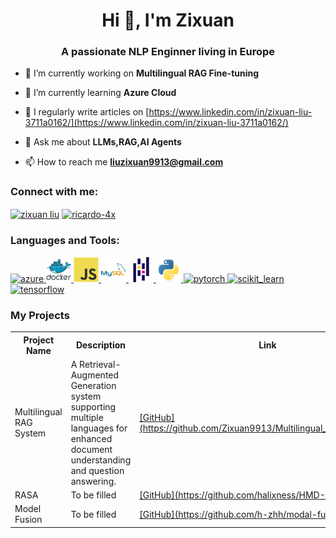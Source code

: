 <h1 align="center">Hi 👋, I'm Zixuan</h1>
<h3 align="center">A passionate NLP Enginner living in Europe</h3>

- 🔭 I’m currently working on **Multilingual RAG Fine-tuning**

- 🌱 I’m currently learning **Azure Cloud**

- 📝 I regularly write articles on [https://www.linkedin.com/in/zixuan-liu-3711a0162/](https://www.linkedin.com/in/zixuan-liu-3711a0162/)

- 💬 Ask me about **LLMs,RAG,AI Agents**

- 📫 How to reach me **liuzixuan9913@gmail.com**

<h3 align="left">Connect with me:</h3>
<p align="left">
<a href="https://linkedin.com/in/zixuan liu" target="blank"><img align="center" src="https://raw.githubusercontent.com/rahuldkjain/github-profile-readme-generator/master/src/images/icons/Social/linked-in-alt.svg" alt="zixuan liu" height="30" width="40" /></a>
<a href="https://leetcode.cn/u/ricardo-4x/" target="blank"><img align="center" src="https://raw.githubusercontent.com/rahuldkjain/github-profile-readme-generator/master/src/images/icons/Social/leet-code.svg" alt="ricardo-4x" height="30" width="40" /></a>
</p>
<h3 align="left">Languages and Tools:</h3>
<p align="left"> 
<a href="https://azure.microsoft.com/en-in/" target="_blank" rel="noreferrer"> <img src="https://www.vectorlogo.zone/logos/microsoft_azure/microsoft_azure-icon.svg" alt="azure" width="40" height="40"/> </a> 
<a href="https://www.docker.com/" target="_blank" rel="noreferrer"> <img src="https://raw.githubusercontent.com/devicons/devicon/master/icons/docker/docker-original-wordmark.svg" alt="docker" width="40" height="40"/> </a> 
<a href="https://developer.mozilla.org/en-US/docs/Web/JavaScript" target="_blank" rel="noreferrer"> <img src="https://raw.githubusercontent.com/devicons/devicon/master/icons/javascript/javascript-original.svg" alt="javascript" width="40" height="40"/> </a> 
<a href="https://www.mysql.com/" target="_blank" rel="noreferrer"> <img src="https://raw.githubusercontent.com/devicons/devicon/master/icons/mysql/mysql-original-wordmark.svg" alt="mysql" width="40" height="40"/> </a> 
<a href="https://pandas.pydata.org/" target="_blank" rel="noreferrer"> <img src="https://raw.githubusercontent.com/devicons/devicon/2ae2a900d2f041da66e950e4d48052658d850630/icons/pandas/pandas-original.svg" alt="pandas" width="40" height="40"/> </a> 
<a href="https://www.python.org" target="_blank" rel="noreferrer"> <img src="https://raw.githubusercontent.com/devicons/devicon/master/icons/python/python-original.svg" alt="python" width="40" height="40"/> </a> 
<a href="https://pytorch.org/" target="_blank" rel="noreferrer"> <img src="https://www.vectorlogo.zone/logos/pytorch/pytorch-icon.svg" alt="pytorch" width="40" height="40"/> </a> 
<a href="https://scikit-learn.org/" target="_blank" rel="noreferrer"> <img src="https://upload.wikimedia.org/wikipedia/commons/0/05/Scikit_learn_logo_small.svg" alt="scikit_learn" width="40" height="40"/> </a> 
<a href="https://www.tensorflow.org" target="_blank" rel="noreferrer"> <img src="https://www.vectorlogo.zone/logos/tensorflow/tensorflow-icon.svg" alt="tensorflow" width="40" height="40"/> </a> 
</p>
<h3 align="left">My Projects</h3>
<table>
  <tr>
    <th>Project Name</th>
    <th>Description</th>
    <th>Link</th>
  </tr>
  <tr>
    <td>Multilingual RAG System</td>
    <td>A Retrieval-Augmented Generation system supporting multiple languages for enhanced document understanding and question answering.</td>
    <td><a href="[项目链接]">[GitHub](https://github.com/Zixuan9913/Multilingual_RAG_Finetuning)</a></td>
  </tr>
  <tr>
    <td>RASA</td>
    <td>To be filled</td>
    <td><a href="[项目链接]">[GitHub](https://github.com/halixness/HMD-Dispatcher)</a></td>
  </tr>
  <tr>
    <td>Model Fusion</td>
    <td>To be filled</td>
    <td><a href="[项目链接]">[GitHub](https://github.com/h-zhh/modal-fusion)</a></td>
  </tr>
</table>
